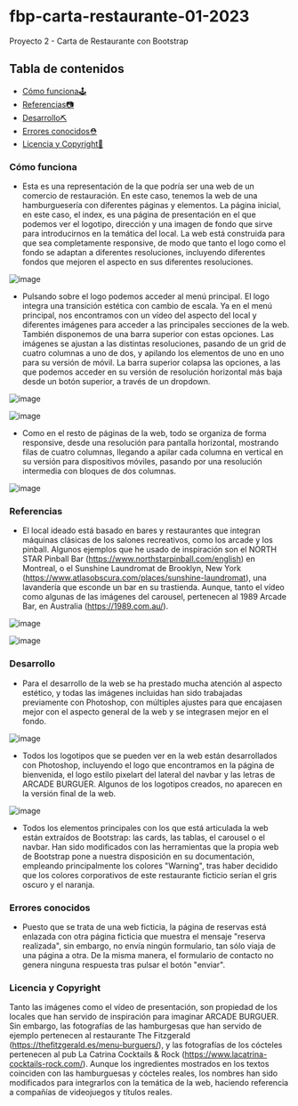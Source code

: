 # fbp-carta-restaurante-01-2023

Proyecto 2 - Carta de Restaurante con Bootstrap

## Tabla de contenidos

- [Cómo funciona🕹️](#cómo-funciona)
- [Referencias📷](#referencias)
- [Desarrollo⛏️](#desarrollo)
- [Errores conocidos⛑️](#errores-conocidos)
- [Licencia y Copyright📃](#licencia-y-copyright)

### Cómo funciona

- Esta es una representación de la que podría ser una web de un comercio de restauración. En este caso, tenemos la web de una hamburguesería con diferentes páginas y elementos. La página inicial, en este caso, el index, es una página de presentación en el que podemos ver el logotipo, dirección y una imagen de fondo que sirve para introducirnos en la temática del local. La web está construida para que sea completamente responsive, de modo que tanto el logo como el fondo se adaptan a diferentes resoluciones, incluyendo diferentes fondos que mejoren el aspecto en sus diferentes resoluciones.

![image](https://user-images.githubusercontent.com/122631261/215566473-2ee52c61-5c62-4720-9cb0-e6d559fb7ee7.png)

- Pulsando sobre el logo podemos acceder al menú principal. El logo integra una transición estética con cambio de escala. Ya en el menú principal, nos encontramos con un vídeo del aspecto del local y diferentes imágenes para acceder a las principales secciones de la web. También disponemos de una barra superior con estas opciones. Las imágenes se ajustan a las distintas resoluciones, pasando de un grid de cuatro columnas a uno de dos, y apilando los elementos de uno en uno para su versión de móvil. La barra superior colapsa las opciones, a las que podemos acceder en su versión de resolución horizontal más baja desde un botón superior, a través de un dropdown.

![image](https://user-images.githubusercontent.com/122631261/215565343-ea5ebb81-0d3f-405b-9e59-2d34efddf367.png)

![image](https://user-images.githubusercontent.com/122631261/215570125-b93b25b5-5eac-4cc1-9016-cb8f24f62505.png)

- Como en el resto de páginas de la web, todo se organiza de forma responsive, desde una resolución para pantalla horizontal, mostrando filas de cuatro columnas, llegando a apilar cada columna en vertical en su versión para dispositivos móviles, pasando por una resolución intermedia con bloques de dos columnas.

![image](https://user-images.githubusercontent.com/122631261/215570800-fb291654-35a1-473d-918b-ad0e81900236.png)

### Referencias

- El local ideado está basado en bares y restaurantes que integran máquinas clásicas de los salones recreativos, como los arcade y los pinball. Algunos ejemplos que he usado de inspiración son el NORTH STAR Pinball Bar (https://www.northstarpinball.com/english) en Montreal, o el Sunshine Laundromat de Brooklyn, New York (https://www.atlasobscura.com/places/sunshine-laundromat), una lavandería que esconde un bar en su trastienda. Aunque, tanto el vídeo como algunas de las imágenes del carousel, pertenecen al 1989 Arcade Bar, en Australia (https://1989.com.au/).

![image](https://user-images.githubusercontent.com/122631261/215571300-961bd6c8-9c57-49d5-9a85-4d7b688b029e.png)

![image](https://user-images.githubusercontent.com/122631261/215572678-f48aad3e-9c52-4f9f-902e-6892011708c9.png)

### Desarrollo

- Para el desarrollo de la web se ha prestado mucha atención al aspecto estético, y todas las imágenes incluidas han sido trabajadas previamente con Photoshop, con múltiples ajustes para que encajasen mejor con el aspecto general de la web y se integrasen mejor en el fondo.

![image](https://user-images.githubusercontent.com/122631261/215574723-4bfc6be1-f53e-47fd-9af6-fad6415c5147.png)

- Todos los logotipos que se pueden ver en la web están desarrollados con Photoshop, incluyendo el logo que encontramos en la página de bienvenida, el logo estilo pixelart del lateral del navbar y las letras de ARCADE BURGUER. Algunos de los logotipos creados, no aparecen en la versión final de la web.

![image](https://user-images.githubusercontent.com/122631261/215575414-3c22e153-bacc-4049-a020-ef2fbf1f24f2.png)

- Todos los elementos principales con los que está articulada la web están extraídos de Bootstrap: las cards, las tablas, el carousel o el navbar. Han sido modificados con las herramientas que la propia web de Bootstrap pone a nuestra disposición en su documentación, empleando principalmente los colores "Warning", tras haber decidido que los colores corporativos de este restaurante ficticio serían el gris oscuro y el naranja.

### Errores conocidos

- Puesto que se trata de una web ficticia, la página de reservas está enlazada con otra página ficticia que muestra el mensaje "reserva realizada", sin embargo, no envía ningún formulario, tan sólo viaja de una página a otra. De la misma manera, el formulario de contacto no genera ninguna respuesta tras pulsar el botón "enviar".

### Licencia y Copyright

Tanto las imágenes como el vídeo de presentación, son propiedad de los locales que han servido de inspiración para imaginar ARCADE BURGUER. Sin embargo, las fotografías de las hamburgesas que han servido de ejemplo pertenecen al restaurante The Fitzgerald (https://thefitzgerald.es/menu-burguers/), y las fotografías de los cócteles pertenecen al pub La Catrina Cocktails & Rock (https://www.lacatrina-cocktails-rock.com/). Aunque los ingredientes mostrados en los textos coinciden con las hamburguesas y cócteles reales, los nombres han sido modificados para integrarlos con la temática de la web, haciendo referencia a compañías de videojuegos y títulos reales.
